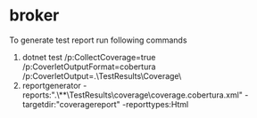 # broker

To generate test report run following commands
1. dotnet test /p:CollectCoverage=true /p:CoverletOutputFormat=cobertura /p:CoverletOutput=.\TestResults\Coverage\
2. reportgenerator -reports:".\\**\TestResults\coverage\coverage.cobertura.xml" -targetdir:"coveragereport" -reporttypes:Html

